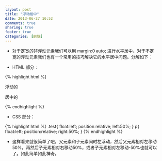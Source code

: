 ```yaml
---
layout: post
title: "浮动居中"
date: 2013-06-27 10:52
comments: true
sharing: true
footer: true
categories: [前端]
---
```




+ 对于定宽的非浮动元素我们可以用 margin:0 auto; 进行水平居中，对于不定宽的浮动元素我们也有一个常用的技巧解决它的水平居中问题。分解如下：

+ HTML 部分：

{% highlight html %}
<div class="test">
    <p>浮动的</p>
    <p>居中的</p>
</div>
{% endhighlight %}

+ CSS 部分：

{% highlight html %}
.test{
    float:left;
    position:relative;
    left:50%;
}
p{
    float:left;
    position:relative;
    right:50%;
}
{% endhighlight %}

+ 这样看来就很简单了吧，父元素和子元素同时左浮动，然后父元素相对左移动50%，再然后子元素相对右移动50%，或者子元素相对左移动-50%也就可以了。如此简单如此神奇。
